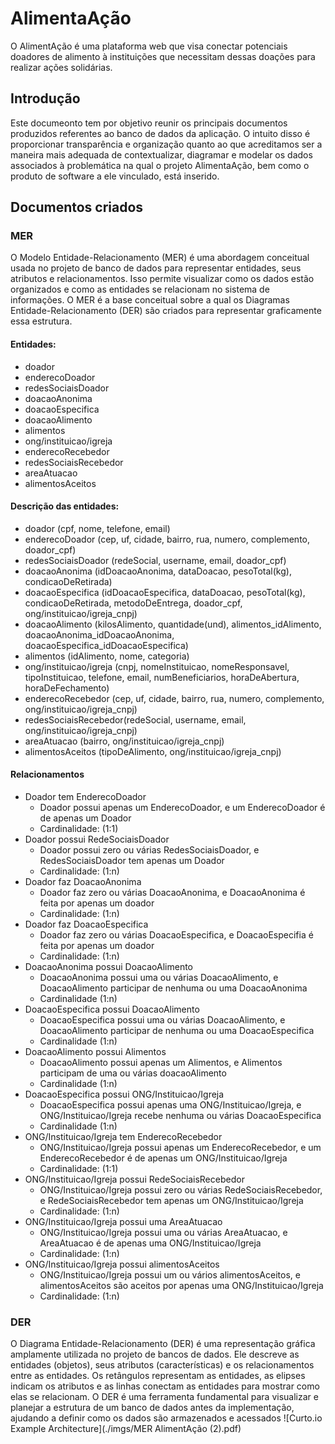 # AlimentaAção

O AlimentAção é uma plataforma web que visa conectar potenciais doadores de alimento à instituições que necessitam dessas doações para realizar ações solidárias. 

## Introdução
Este documeonto tem por objetivo reunir os principais documentos produzidos referentes ao banco de dados da aplicação. O intuito disso é proporcionar transparência e organização quanto ao que acreditamos ser a maneira mais adequada de contextualizar, diagramar e modelar os dados associados à problemática na qual o projeto AlimentaAção, bem como o produto de software a ele vinculado, está inserido.

## Documentos criados

### MER
O Modelo Entidade-Relacionamento (MER) é uma abordagem conceitual usada no projeto de banco de dados para representar entidades, seus atributos e relacionamentos. Isso permite visualizar como os dados estão organizados e como as entidades se relacionam no sistema de informações. O MER é a base conceitual sobre a qual os Diagramas Entidade-Relacionamento (DER) são criados para representar graficamente essa estrutura.
#### Entidades:
- doador
- enderecoDoador
- redesSociaisDoador
- doacaoAnonima
- doacaoEspecifica
- doacaoAlimento
- alimentos
- ong/instituicao/igreja
- enderecoRecebedor
- redesSociaisRecebedor
- areaAtuacao
- alimentosAceitos

#### Descrição das entidades:
- doador (cpf, nome, telefone, email)
- enderecoDoador (cep, uf, cidade, bairro, rua, numero, complemento, doador_cpf)
- redesSociaisDoador (redeSocial, username, email, doador_cpf)
- doacaoAnonima (idDoacaoAnonima, dataDoacao, pesoTotal(kg), condicaoDeRetirada)
- doacaoEspecifica (idDoacaoEspecifica, dataDoacao, pesoTotal(kg), condicaoDeRetirada, metodoDeEntrega, doador_cpf, ong/instituicao/igreja_cnpj)
- doacaoAlimento (kilosAlimento, quantidade(und), alimentos_idAlimento, doacaoAnonima_idDoacaoAnonima, doacaoEspecifica_idDoacaoEspecifica)
- alimentos (idAlimento, nome, categoria)
- ong/instituicao/igreja (cnpj, nomeInstituicao, nomeResponsavel, tipoInstituicao, telefone, email, numBeneficiarios, horaDeAbertura, horaDeFechamento)
- enderecoRecebedor (cep, uf, cidade, bairro, rua, numero, complemento, ong/instituicao/igreja_cnpj)
- redesSociaisRecebedor(redeSocial, username, email, ong/instituicao/igreja_cnpj)
- areaAtuacao (bairro, ong/instituicao/igreja_cnpj)
- alimentosAceitos (tipoDeAlimento, ong/instituicao/igreja_cnpj)

#### Relacionamentos
- Doador tem EnderecoDoador
  - Doador possui apenas um EnderecoDoador, e um EnderecoDoador é de apenas um Doador
  - Cardinalidade: (1:1)
- Doador possui RedeSociaisDoador
  - Doador possui zero ou várias RedesSociaisDoador, e RedesSociaisDoador tem apenas um Doador
  - Cardinalidade: (1:n)
- Doador faz DoacaoAnonima
  - Doador faz zero ou várias DoacaoAnonima, e DoacaoAnonima é feita por apenas um doador
  - Cardinalidade: (1:n)
- Doador faz DoacaoEspecifica
  - Doador faz zero ou várias DoacaoEspecifica, e DoacaoEspecifia é feita por apenas um doador
  - Cardinalidade: (1:n)
- DoacaoAnonima possui DoacaoAlimento
  - DoacaoAnonima possui uma ou várias DoacaoAlimento, e DoacaoAlimento participar de nenhuma ou uma DoacaoAnonima
  - Cardinalidade (1:n)
- DoacaoEspecifica possui DoacaoAlimento
  - DoacaoEspecifica possui uma ou várias DoacaoAlimento, e DoacaoAlimento participar de nenhuma ou uma DoacaoEspecifica
  - Cardinalidade (1:n)
- DoacaoAlimento possui Alimentos
  - DoacaoAlimento possui apenas um Alimentos, e Alimentos participam de uma ou várias doacaoAlimento
  - Cardinalidade (1:n)
- DoacaoEspecifica possui ONG/Instituicao/Igreja
  - DoacaoEspecifica possui apenas uma ONG/Instituicao/Igreja, e ONG/Instituicao/Igreja recebe nenhuma ou várias DoacaoEspecifica
  - Cardinalidade (1:n)
- ONG/Instituicao/Igreja tem EnderecoRecebedor
  - ONG/Instituicao/Igreja possui apenas um EnderecoRecebedor, e um EnderecoRecebedor é de apenas um ONG/Instituicao/Igreja
  - Cardinalidade: (1:1)
- ONG/Instituicao/Igreja possui RedeSociaisRecebedor
  - ONG/Instituicao/Igreja possui zero ou várias RedeSociaisRecebedor, e RedeSociaisRecebedor tem apenas um ONG/Instituicao/Igreja
  - Cardinalidade: (1:n)
- ONG/Instituicao/Igreja possui uma AreaAtuacao
  - ONG/Instituicao/Igreja possui uma ou várias AreaAtuacao, e AreaAtuacao é de apenas uma ONG/Instituicao/Igreja
  - Cardinalidade: (1:n)
- ONG/Instituicao/Igreja possui alimentosAceitos
  - ONG/Instituicao/Igreja possui um ou vários alimentosAceitos, e alimentosAceitos são aceitos por apenas uma ONG/Instituicao/Igreja
  - Cardinalidade: (1:n)

### DER

O Diagrama Entidade-Relacionamento (DER) é uma representação gráfica amplamente utilizada no projeto de bancos de dados. Ele descreve as entidades (objetos), seus atributos (características) e os relacionamentos entre as entidades. Os retângulos representam as entidades, as elipses indicam os atributos e as linhas conectam as entidades para mostrar como elas se relacionam. O DER é uma ferramenta fundamental para visualizar e planejar a estrutura de um banco de dados antes da implementação, ajudando a definir como os dados são armazenados e acessados
![Curto.io Example Architecture](./imgs/MER AlimentAção (2).pdf)

